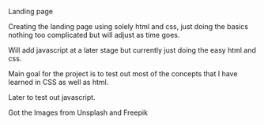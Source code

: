 Landing page

Creating the landing page using solely html and css, just doing the basics nothing too complicated but will adjust as time goes.

Will add javascript at a later stage but currently just doing the easy html and css.

Main goal for the project is to test out most of the concepts that I have learned in CSS as well as html. 

Later to test out javascript.

Got the Images from Unsplash and Freepik